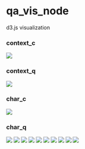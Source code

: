 # qa_vis_node
d3.js visualization

### context_c
![](/img/context_c.jpg)
### context_q
![](/img/context_q.jpg)
### char_c
![](https://github.com/L5vD5/qa_vis_node/blob/master/img/char_c.JPG)
### char_q
![](/img/char_q.jpg)
![](/img/word_c.jpg)
![](/img/word_q.jpg)
![](/img/highway_c.jpg)
![](/img/highway_q.jpg)
![](/img/loss.jpg)
![](/img/pos.jpg)
![](/img/attention.jpg)
![](/img/mainview.jpg)
![](/img/mainview2.jpg)
